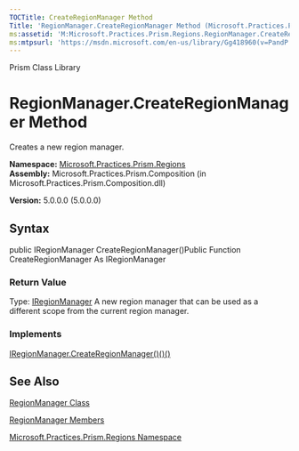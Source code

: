 ```yaml
---
TOCTitle: CreateRegionManager Method
Title: 'RegionManager.CreateRegionManager Method (Microsoft.Practices.Prism.Regions)'
ms:assetid: 'M:Microsoft.Practices.Prism.Regions.RegionManager.CreateRegionManager'
ms:mtpsurl: 'https://msdn.microsoft.com/en-us/library/Gg418960(v=PandP.50)'
---
```


Prism Class Library

RegionManager.CreateRegionManager Method
============================================

Creates a new region manager.

**Namespace:** [Microsoft.Practices.Prism.Regions](https://msdn.microsoft.com/n:microsoft.practices.prism.regions)
**Assembly:** Microsoft.Practices.Prism.Composition (in Microsoft.Practices.Prism.Composition.dll)

**Version:** 5.0.0.0 (5.0.0.0)

## Syntax


public IRegionManager CreateRegionManager()Public Function CreateRegionManager As IRegionManager
### Return Value

Type: [IRegionManager](https://msdn.microsoft.com/t:microsoft.practices.prism.regions.iregionmanager)
A new region manager that can be used as a different scope from the current region manager.
### Implements

[IRegionManager.CreateRegionManager()()()](https://msdn.microsoft.com/m:microsoft.practices.prism.regions.iregionmanager.createregionmanager)

See Also
--------


[RegionManager Class](https://msdn.microsoft.com/t:microsoft.practices.prism.regions.regionmanager)

[RegionManager Members](https://msdn.microsoft.com/allmembers.t:microsoft.practices.prism.regions.regionmanager)

[Microsoft.Practices.Prism.Regions Namespace](https://msdn.microsoft.com/n:microsoft.practices.prism.regions)
